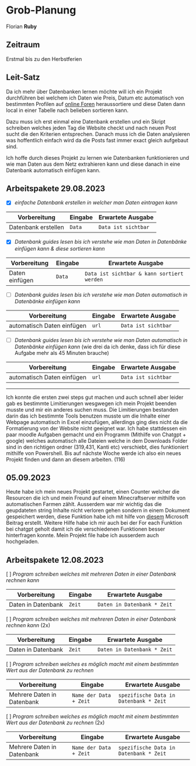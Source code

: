 # Grob-Planung

Florian **Ruby**

## Zeitraum
Erstmal bis zu den Herbstferien

## Leit-Satz

Da ich mehr über Datenbanken lernen möchte will ich ein Projekt durchführen bei welchem ich Daten wie Preis, Datum etc automatisch von bestimmten Profilen auf [online Foren](https://geekhack.org/index.php?PHPSESSID=atbi1mq7412ek9ie3nqq2s2mntme4fki) heraussortiere und diese Daten dann local in einer Tabelle nach belieben sortieren kann.

Dazu muss ich erst einmal eine Datenbank erstellen und ein Skript schreiben welches jeden Tag die Website checkt und nach neuen Post sucht die den Kriterien entsprechen. Danach muss ich die Daten analysieren was hoffentlich einfach wird da die Posts fast immer exact gleich aufgebaut sind.

Ich hoffe durch dieses Projekt zu lernen wie Datenbanken funktionieren und wie man Daten aus dem Netz extrahieren kann und diese danach in eine Datenbank automatisch einfügen kann.

## Arbeitspakete 29.08.2023

- [X] *einfache Datenbank erstellen in welcher man Daten eintragen kann*
      
| Vorbereitung             | Eingabe | Erwartete Ausgabe |
| ------------------------ | ------- | ----------------- |
| Datenbank erstellen | `Data` | `Data ist sichtbar`      |

- [X] *Datenbank guides lesen bis ich verstehe wie man Daten in Datenbänke einfügen kann & diese sortieren kann* 

| Vorbereitung             | Eingabe | Erwartete Ausgabe |
| ------------------------ | ------- | ----------------- |
| Daten einfügen | `Data` | `Data ist sichtbar & kann sortiert werden`      |

- [ ] *Datenbank guides lesen bis ich verstehe wie man Daten automatisch in Datenbänke einfügen kann*

| Vorbereitung             | Eingabe | Erwartete Ausgabe |
| ------------------------ | ------- | ----------------- |
| automatisch Daten einfügen | `url` | `Data ist sichtbar`      |

- [ ] *Datenbank guides lesen bis ich verstehe wie man Daten automatisch in Datenbänke einfügen kann* 
(wie drei da ich denke, dass ich für diese Aufgabe mehr als 45 Minuten brauche)

| Vorbereitung             | Eingabe | Erwartete Ausgabe |
| ------------------------ | ------- | ----------------- |
| automatisch Daten einfügen | `url` | `Data ist sichtbar`      |
-----------------------------------------------

Ich konnte die ersten zwei steps gut machen und auch schnell aber leider gab es bestimmte Limitierungen wesgwegen ich mein Projekt beenden musste und mir ein anderes suchen muss. Die Limitierungen bestanden darin das ich bestimmte Tools benutzen musste um die Inhalte einer Webpage automatisch in Excel einzufügen, allerdings ging dies nicht da die Formatierung von der Website nicht geeignet war. Ich habe stattdessen ein paar moodle Aufgaben gemacht und ein Programm (Mithilfe von Chatgpt + google) welches automatisch alle Dateien welche in dem Downloads Folder sind in den richtigen ordner (319,431, Kanti etc) verschiebt, dies funktioniert mithilfe von Powershell. Bis auf nächste Woche werde ich also ein neues Projekt finden und dann an diesem arbeiten. (116)



## 05.09.2023

Heute habe ich mein neues Projekt gestartet, einen Counter welcher die Resourcen die ich und mein Freund auf einem Minecraftserver mithilfe von automatischen Farmen zählt. Ausserdem war mir wichtig das die geupdateten string Inhalte nicht verloren gehen sondern in einem Dokument gespeichert werden, diese Funktion habe ich mit hilfe von [diesem](https://learn.microsoft.com/en-us/troubleshoot/developer/visualstudio/csharp/language-compilers/read-write-text-file) Microsoft Beitrag erstellt. Weitere Hilfe habe ich mir auch bei der For each Funktion bei chatgpt geholt damit ich die verschiedenen Funktionen besser hinterfragen konnte. Mein Projekt file habe ich ausserdem auch hochgeladen.

## Arbeitspakete 12.08.2023
[ ] *Program schreiben welches mit mehreren Daten in einer Datenbank rechnen kann*

| Vorbereitung             | Eingabe | Erwartete Ausgabe |
| ------------------------ | ------- | ----------------- |
| Daten in Datenbank | `Zeit` | `Daten in Datenbank * Zeit`      |

[ ] *Program schreiben welches mit mehreren Daten in einer Datenbank rechnen kann* (2x)

| Vorbereitung             | Eingabe | Erwartete Ausgabe |
| ------------------------ | ------- | ----------------- |
| Daten in Datenbank | `Zeit` | `Daten in Datenbank * Zeit`      |

[ ] *Program schreiben welches es möglich macht mit einem bestimmten Wert aus der Datenbank zu rechnen*

| Vorbereitung             | Eingabe | Erwartete Ausgabe |
| ------------------------ | ------- | ----------------- |
| Mehrere Daten in Datenbank | `Name der Data + Zeit` | `spezifische Data in Datenbank * Zeit`      |

[ ] *Program schreiben welches es möglich macht mit einem bestimmten Wert aus der Datenbank zu rechnen* (2x)

| Vorbereitung             | Eingabe | Erwartete Ausgabe |
| ------------------------ | ------- | ----------------- |
| Mehrere Daten in Datenbank | `Name der Data + Zeit` | `spezifische Data in Datenbank * Zeit`      |
